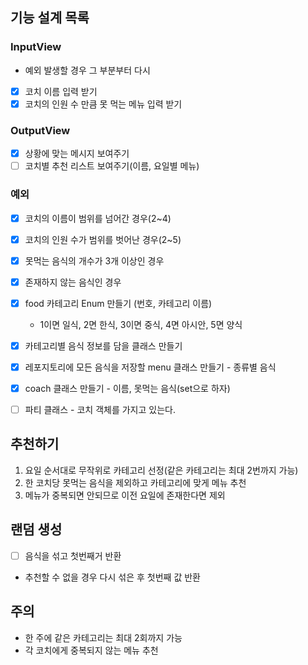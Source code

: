 ## 기능 설계 목록

### InputView
- 예외 발생할 경우 그 부분부터 다시
* [x] 코치 이름 입력 받기
* [x] 코치의 인원 수 만큼 못 먹는 메뉴 입력 받기

### OutputView
* [x] 상황에 맞는 메시지 보여주기
* [ ] 코치별 추천 리스트 보여주기(이름, 요일별 메뉴)

### 예외
* [x] 코치의 이름이 범위를 넘어간 경우(2~4)
* [x] 코치의 인원 수가 범위를 벗어난 경우(2~5)
* [x] 못먹는 음식의 개수가 3개 이상인 경우
* [x] 존재하지 않는 음식인 경우


* [x] food 카테고리 Enum 만들기 (번호, 카테고리 이름)
  - 1이면 일식, 2면 한식, 3이면 중식, 4면 아시안, 5면 양식
* [x] 카테고리별 음식 정보를 담을 클래스 만들기
* [x] 레포지토리에 모든 음식을 저장할 menu 클래스 만들기 - 종류별 음식 
* [x] coach 클래스 만들기 - 이름, 못먹는 음식(set으로 하자)

* [ ] 파티 클래스 - 코치 객체를 가지고 있는다.


## 추천하기
1. 요일 순서대로 무작위로 카테고리 선정(같은 카테고리는 최대 2번까지 가능)
2. 한 코치당 못먹는 음식을 제외하고 카테고리에 맞게 메뉴 추천
3. 메뉴가 중복되면 안되므로 이전 요일에 존재한다면 제외


## 랜덤 생성
* [ ] 음식을 섞고 첫번째거 반환
* 추천할 수 없을 경우 다시 섞은 후 첫번째 값 반환


## 주의
- 한 주에 같은 카테고리는 최대 2회까지 가능
- 각 코치에게 중복되지 않는 메뉴 추천